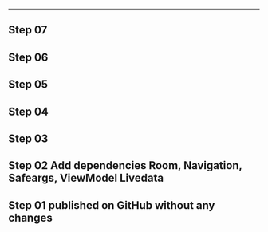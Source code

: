 

-------------------------------------------------------------------------------
Step 07
-------------------------------------------------------------------------------
Step 06
-------------------------------------------------------------------------------
Step 05
-------------------------------------------------------------------------------
Step 04
-------------------------------------------------------------------------------
Step 03
-------------------------------------------------------------------------------
Step 02     Add dependencies
            Room, Navigation, Safeargs, ViewModel Livedata
-------------------------------------------------------------------------------
Step 01     published on GitHub without any changes
-------------------------------------------------------------------------------